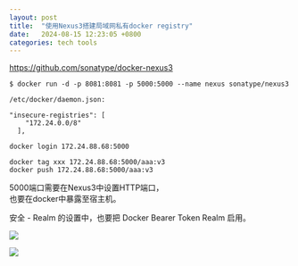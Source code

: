 ```yaml
---
layout: post
title:  "使用Nexus3搭建局域网私有docker registry"
date:   2024-08-15 12:23:05 +0800
categories: tech tools
---  
```


https://github.com/sonatype/docker-nexus3  

```
$ docker run -d -p 8081:8081 -p 5000:5000 --name nexus sonatype/nexus3
```

```
/etc/docker/daemon.json:  

"insecure-registries": [
    "172.24.0.0/8"
  ],
```

```
docker login 172.24.88.68:5000  

docker tag xxx 172.24.88.68:5000/aaa:v3  
docker push 172.24.88.68:5000/aaa:v3  
```

5000端口需要在Nexus3中设置HTTP端口，  
也要在docker中暴露至宿主机。  

安全 - Realm 的设置中，也要把 Docker Bearer Token Realm  启用。

![](/blog/2024/%E4%BC%81%E4%B8%9A%E5%BE%AE%E4%BF%A1%E6%88%AA%E5%9B%BE_17237078643708.png!1)  

![](/blog/2024/%E4%BC%81%E4%B8%9A%E5%BE%AE%E4%BF%A1%E6%88%AA%E5%9B%BE_17237079229128.png!1)